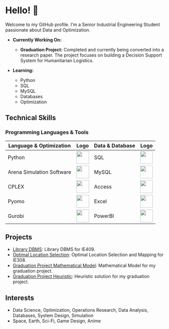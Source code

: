 # Hello! 👋

Welcome to my GitHub profile. I'm a Senior Industrial Engineering Student passionate about Data and Optimization.

- **Currently Working On:**  
  - **Graduation Project:** Completed and currently being converted into a research paper. The project focuses on building a Decision Support System for Humanitarian Logistics.

- **Learning:**  
  - Python  
  - SQL  
  - MySQL  
  - Databases  
  - Optimization

## Technical Skills

### Programming Languages & Tools
| Language & Optimization    | Logo | Data & Database            | Logo |
|----------------------------|------|----------------------------|------|
| Python                     | <img src="https://upload.wikimedia.org/wikipedia/commons/c/c3/Python-logo-notext.svg" width="40" /> | SQL                        | <img src="https://upload.wikimedia.org/wikipedia/commons/8/87/Sql_data_base_with_logo.png" width="40" /> |
| Arena Simulation Software  | <img src="https://rockwellautomation.scene7.com/is/image/rockwellautomation/FT-logo_Arena_FTblue_SubNav?wid=1280&fmt=png-alpha" width="40" /> | MySQL                      | <img src="https://upload.wikimedia.org/wikipedia/en/d/dd/MySQL_logo.svg" width="40" /> |
| CPLEX                      | <img src="https://usoftly.ir/wp-content/uploads/2024/02/IBM-ILOG-CPLEX-Optimization-Studio.png" width="40" /> |Access                     | <img src="https://upload.wikimedia.org/wikipedia/commons/thumb/f/f8/Microsoft_Access_2013-2019_logo.svg/1200px-Microsoft_Access_2013-2019_logo.svg.png" width="40" /> |
| Pyomo                      | <img src="https://upload.wikimedia.org/wikipedia/en/f/fd/Pyomo_Logo_Without_Text.png" width="40" /> | Excel                      | <img src="https://upload.wikimedia.org/wikipedia/commons/7/73/Microsoft_Excel_2013-2019_logo.svg" width="40" /> |
| Gurobi                     | <img src="https://avatars.githubusercontent.com/u/15114496?s=280&v=4" width="40" /> | PowerBI                    | <img src="https://upload.wikimedia.org/wikipedia/commons/thumb/c/cf/New_Power_BI_Logo.svg/630px-New_Power_BI_Logo.svg.png" width="40" /> |

## Projects
- [Library DBMS](https://github.com/grkmZgR/ldbms): Library DBMS for IE409.
- [Optimal Location Selection](https://github.com/grkmZgR/Optimal-Location-and-Map): Optimal Location Selection and Mapping for IE308.
- [Graduation Project Mathematical Model](https://github.com/grkmZgR/okk-mathematical-model): Mathematical Model for my graduation project.
- [Graduation Project Heuristic](https://github.com/grkmZgR/okk-heuristic): Heuristic solution for my graduation project.

## Interests
- Data Science, Optimization, Operations Research, Data Analysis, Databases, System Design, Simulation
- Space, Earth, Sci-Fi, Game Design, Anime
